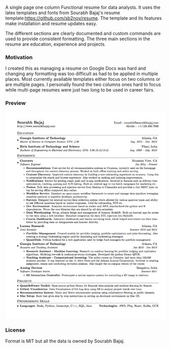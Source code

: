A single page one column Functional resume for data analysts. It uses the latex templates and fonts from Sourabh Bajaj's resume template:https://github.com/sb2nov/resume. The template and its features make installation and resume updates easy. 

The different sections are clearly documented and custom commands are used to provide consistent formatting. The three main sections in the resume are education, experience and projects.

### Motivation

I created this as managing a resume on Google Docs was hard and changing any formatting was too difficult as had to be applied in multiple places. Most currently available templates either focus on two columns or are multiple pages. I personally found the two columns ones hard to focus while multi-page resumes were just two long to be used in career fairs.

### Preview
![Resume Screenshot](/resume_preview.png)

### License
Format is MIT but all the data is owned by Sourabh Bajaj. 
